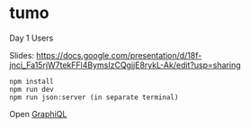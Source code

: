 # tumo

Day 1 Users

Slides: https://docs.google.com/presentation/d/18f-jnci_Fa15rjW7tekFFl4BymsIzCQgjjE8rykL-Ak/edit?usp=sharing

```
npm install
npm run dev
npm run json:server (in separate terminal)
```

Open [GraphiQL](http://localhost:4000/graphql)
